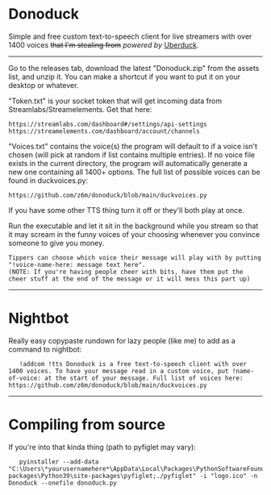 # Donoduck
Simple and free custom text-to-speech client for live streamers with over 1400 voices ~~that I'm stealing from~~ <em>powered by</em> [Uberduck](https://uberduck.ai/).


-----------------------------


Go to the releases tab, download the latest "Donoduck.zip" from the assets list, and unzip it. You can make a shortcut if you want to put it on your desktop or whatever.


"Token.txt" is your socket token that will get incoming data from Streamlabs/Streamelements. Get that here:

    https://streamlabs.com/dashboard#/settings/api-settings
    https://streamelements.com/dashboard/account/channels
    

"Voices.txt" contains the voice(s) the program will default to if a voice isn't chosen (will pick at random if list contains multiple entries). If no voice file exists in the current directory, the program will automatically generate a new one containing all 1400+ options. The full list of possible voices can be found in duckvoices.py:

    https://github.com/z6m/donoduck/blob/main/duckvoices.py

If you have some other TTS thing turn it off or they'll both play at once.


Run the executable and let it sit in the background while you stream so that it may scream in the funny voices of your choosing whenever you convince someone to give you money. 

    Tippers can choose which voice their message will play with by putting "!voice-name-here: message text here". 
    (NOTE: If you're having people cheer with bits, have them put the cheer stuff at the end of the message or it will mess this part up)

-----------------------------

# Nightbot 
Really easy copypaste rundown for lazy people (like me) to add as a command to nightbot:

       !addcom !tts Donoduck is a free text-to-speech client with over 1400 voices. To have your message read in a custom voice, put !name-of-voice: at the start of your message. Full list of voices here: https://github.com/z6m/donoduck/blob/main/duckvoices.py
       
-----------------------------

# Compiling from source 
If you're into that kinda thing (path to pyfiglet may vary):

       pyinstaller --add-data "C:\Users\*yourusernamehere*\AppData\Local\Packages\PythonSoftwareFoundation.Python.3.9_qbz5n2kfra8p0\LocalCache\local-packages\Python39\site-packages\pyfiglet;./pyfiglet" -i "logo.ico" -n Donoduck --onefile donoduck.py

